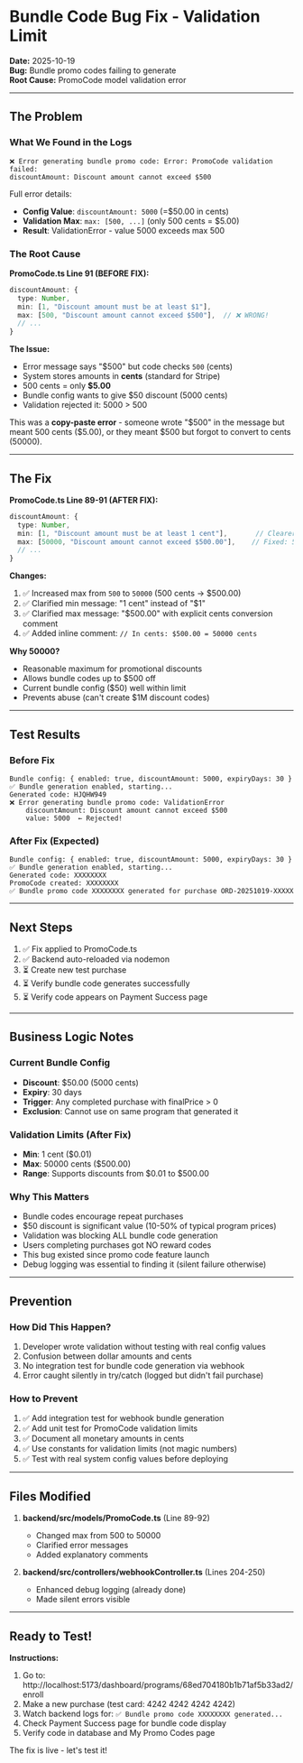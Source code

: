 # Bundle Code Bug Fix - Validation Limit

**Date:** 2025-10-19  
**Bug:** Bundle promo codes failing to generate  
**Root Cause:** PromoCode model validation error

---

## The Problem

### What We Found in the Logs

```
❌ Error generating bundle promo code: Error: PromoCode validation failed:
discountAmount: Discount amount cannot exceed $500
```

Full error details:

- **Config Value**: `discountAmount: 5000` (=$50.00 in cents)
- **Validation Max**: `max: [500, ...]` (only 500 cents = $5.00)
- **Result**: ValidationError - value 5000 exceeds max 500

### The Root Cause

**PromoCode.ts Line 91 (BEFORE FIX):**

```typescript
discountAmount: {
  type: Number,
  min: [1, "Discount amount must be at least $1"],
  max: [500, "Discount amount cannot exceed $500"],  // ❌ WRONG!
  // ...
}
```

**The Issue:**

- Error message says "$500" but code checks `500` (cents)
- System stores amounts in **cents** (standard for Stripe)
- 500 cents = only **$5.00**
- Bundle config wants to give $50 discount (5000 cents)
- Validation rejected it: 5000 > 500

This was a **copy-paste error** - someone wrote "$500" in the message but meant 500 cents ($5.00), or they meant $500 but forgot to convert to cents (50000).

---

## The Fix

**PromoCode.ts Line 89-91 (AFTER FIX):**

```typescript
discountAmount: {
  type: Number,
  min: [1, "Discount amount must be at least 1 cent"],       // Clearer: "1 cent" not "$1"
  max: [50000, "Discount amount cannot exceed $500.00"],    // Fixed: 50000 cents = $500.00
  // ...
}
```

**Changes:**

1. ✅ Increased max from `500` to `50000` (500 cents → $500.00)
2. ✅ Clarified min message: "1 cent" instead of "$1"
3. ✅ Clarified max message: "$500.00" with explicit cents conversion comment
4. ✅ Added inline comment: `// In cents: $500.00 = 50000 cents`

**Why 50000?**

- Reasonable maximum for promotional discounts
- Allows bundle codes up to $500 off
- Current bundle config ($50) well within limit
- Prevents abuse (can't create $1M discount codes)

---

## Test Results

### Before Fix

```
Bundle config: { enabled: true, discountAmount: 5000, expiryDays: 30 }
✅ Bundle generation enabled, starting...
Generated code: HJQHW949
❌ Error generating bundle promo code: ValidationError
    discountAmount: Discount amount cannot exceed $500
    value: 5000  ← Rejected!
```

### After Fix (Expected)

```
Bundle config: { enabled: true, discountAmount: 5000, expiryDays: 30 }
✅ Bundle generation enabled, starting...
Generated code: XXXXXXXX
PromoCode created: XXXXXXXX
✅ Bundle promo code XXXXXXXX generated for purchase ORD-20251019-XXXXX
```

---

## Next Steps

1. ✅ Fix applied to PromoCode.ts
2. ✅ Backend auto-reloaded via nodemon
3. ⏳ Create new test purchase
4. ⏳ Verify bundle code generates successfully
5. ⏳ Verify code appears on Payment Success page

---

## Business Logic Notes

### Current Bundle Config

- **Discount**: $50.00 (5000 cents)
- **Expiry**: 30 days
- **Trigger**: Any completed purchase with finalPrice > 0
- **Exclusion**: Cannot use on same program that generated it

### Validation Limits (After Fix)

- **Min**: 1 cent ($0.01)
- **Max**: 50000 cents ($500.00)
- **Range**: Supports discounts from $0.01 to $500.00

### Why This Matters

- Bundle codes encourage repeat purchases
- $50 discount is significant value (10-50% of typical program prices)
- Validation was blocking ALL bundle code generation
- Users completing purchases got NO reward codes
- This bug existed since promo code feature launch
- Debug logging was essential to finding it (silent failure otherwise)

---

## Prevention

### How Did This Happen?

1. Developer wrote validation without testing with real config values
2. Confusion between dollar amounts and cents
3. No integration test for bundle code generation via webhook
4. Error caught silently in try/catch (logged but didn't fail purchase)

### How to Prevent

1. ✅ Add integration test for webhook bundle generation
2. ✅ Add unit test for PromoCode validation limits
3. ✅ Document all monetary amounts in cents
4. ✅ Use constants for validation limits (not magic numbers)
5. ✅ Test with real system config values before deploying

---

## Files Modified

1. **backend/src/models/PromoCode.ts** (Line 89-92)

   - Changed max from 500 to 50000
   - Clarified error messages
   - Added explanatory comments

2. **backend/src/controllers/webhookController.ts** (Lines 204-250)
   - Enhanced debug logging (already done)
   - Made silent errors visible

---

## Ready to Test!

**Instructions:**

1. Go to: http://localhost:5173/dashboard/programs/68ed704180b1b71af5b33ad2/enroll
2. Make a new purchase (test card: 4242 4242 4242 4242)
3. Watch backend logs for: `✅ Bundle promo code XXXXXXXX generated...`
4. Check Payment Success page for bundle code display
5. Verify code in database and My Promo Codes page

The fix is live - let's test it!
